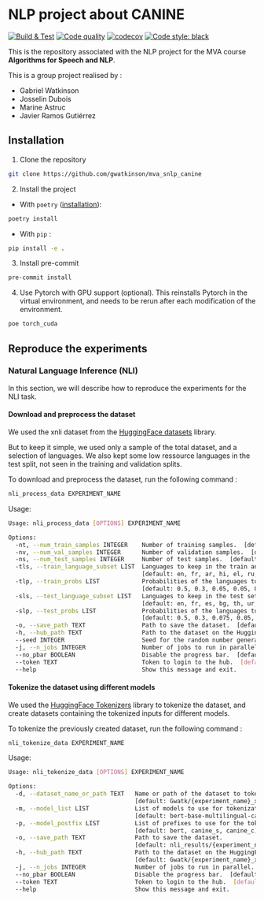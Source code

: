 # NLP project about CANINE

[![Build & Test](https://github.com/gwatkinson/mva_snlp_canine/actions/workflows/main.yml/badge.svg)](https://github.com/gwatkinson/mva_snlp_canine/actions/workflows/main.yml)
[![Code quality](https://github.com/gwatkinson/mva_snlp_canine/actions/workflows/quality.yml/badge.svg)](https://github.com/gwatkinson/mva_snlp_canine/actions/workflows/quality.yml)
[![codecov](https://codecov.io/github/gwatkinson/mva_snlp_canine/branch/main/graph/badge.svg)](https://codecov.io/gh/gwatkinson/mva_snlp_canine)
[![Code style: black](https://img.shields.io/badge/code%20style-black-000000.svg)](https://github.com/psf/black)

This is the repository associated with the NLP project for the MVA course __Algorithms for Speech and NLP__.

This is a group project realised by :

* Gabriel Watkinson
* Josselin Dubois
* Marine Astruc
* Javier Ramos Gutiérrez

## Installation

1. Clone the repository
```bash
git clone https://github.com/gwatkinson/mva_snlp_canine
```

2. Install the project
- With `poetry` ([installation](https://python-poetry.org/docs/#installation)):
```bash
poetry install
```
- With `pip` :
```bash
pip install -e .
```

3. Install pre-commit
```bash
pre-commit install
```

4. Use Pytorch with GPU support (optional). This reinstalls Pytorch in the virtual environment, and needs to be rerun after each modification of the environment.
```bash
poe torch_cuda
```

## Reproduce the experiments

### Natural Language Inference (NLI)

In this section, we will describe how to reproduce the experiments for the NLI task.

#### Download and preprocess the dataset

We used the xnli dataset from the [HuggingFace datasets](https://huggingface.co/datasets/xnli) library.

But to keep it simple, we used only a sample of the total dataset, and a selection of languages. We also kept some low ressource languages in the test split, not seen in the training and validation splits.

To download and preprocess the dataset, run the following command :
```bash
nli_process_data EXPERIMENT_NAME
```

Usage:
```bash
Usage: nli_process_data [OPTIONS] EXPERIMENT_NAME

Options:
  -nt, --num_train_samples INTEGER    Number of training samples.  [default: 30000]
  -nv, --num_val_samples INTEGER      Number of validation samples.  [default: 1500]
  -ns, --num_test_samples INTEGER     Number of test samples.  [default: 2000]
  -tls, --train_language_subset LIST  Languages to keep in the train and validation set.
                                      [default: en, fr, ar, hi, el, ru, tr, zh]
  -tlp, --train_probs LIST            Probabilities of the languages to keep in the train and validation set.
                                      [default: 0.5, 0.3, 0.05, 0.05, 0.025, 0.025, 0.025, 0.025]
  -sls, --test_language_subset LIST   Languages to keep in the test set.
                                      [default: en, fr, es, bg, th, ur, sw]
  -slp, --test_probs LIST             Probabilities of the languages to keep in the test set.
                                      [default: 0.5, 0.3, 0.075, 0.05, 0.025, 0.025, 0.025]
  -o, --save_path TEXT                Path to save the dataset.  [default: data/nli/processed_dataset]
  -h, --hub_path TEXT                 Path to the dataset on the HuggingFace Hub. [default: Gwatk/xnli_subset]
  --seed INTEGER                      Seed for the random number generator. [default: 123]
  -j, --n_jobs INTEGER                Number of jobs to run in parallel. [default: 12]
  --no_pbar BOOLEAN                   Disable the progress bar.  [default: False]
  --token TEXT                        Token to login to the hub.  [default:None]
  --help                              Show this message and exit.
```


#### Tokenize the dataset using different models

We used the [HuggingFace Tokenizers](https://huggingface.co/docs/tokenizers/python/latest/) library to tokenize the dataset, and create datasets containing the tokenized inputs for different models.


To tokenize the previously created dataset, run the following command :
```bash
nli_tokenize_data EXPERIMENT_NAME
```

Usage:
```bash
Usage: nli_tokenize_data [OPTIONS] EXPERIMENT_NAME

Options:
  -d, --dataset_name_or_path TEXT   Name or path of the dataset to tokenize.
                                    [default: Gwatk/{experiment_name}_xnli_subset]
  -m, --model_list LIST             List of models to use for tokenization.
                                    [default: bert-base-multilingual-cased, google/canine-s, google/canine-c]
  -p, --model_postfix LIST          List of prefixes to use for the tokenized datasets.
                                    [default: bert, canine_s, canine_c]
  -o, --save_path TEXT              Path to save the dataset.
                                    [default: nli_results/{experiment_name}/data/tokenized/{postfix}]
  -h, --hub_path TEXT               Path to the dataset on the HuggingFace Hub.
                                    [default: Gwatk/{experiment_name}_xnli_subset_tokenized_{postfix}]
  -j, --n_jobs INTEGER              Number of jobs to run in parallel. [default: 12]
  --no_pbar BOOLEAN                 Disable the progress bar.  [default: False]
  --token TEXT                      Token to login to the hub.  [default:None]
  --help                            Show this message and exit.
```
